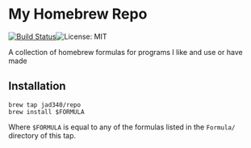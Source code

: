 # My Homebrew Repo

[![Build Status](https://travis-ci.org/jad340/homebrew-repo.svg?branch=master)](https://travis-ci.org/jad340/homebrew-repo)![License: MIT](https://img.shields.io/badge/license-MIT-blue.svg)

A collection of homebrew formulas for programs I like and use or have made

## Installation
```
brew tap jad340/repo
brew install $FORMULA
```
Where `$FORMULA` is equal to any of the formulas listed in the `Formula/`
directory of this tap.
